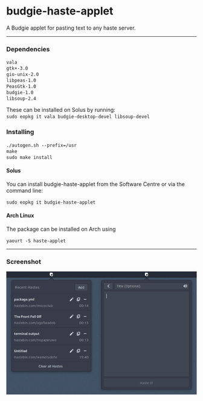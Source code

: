 # budgie-haste-applet
A Budgie applet for pasting text to any haste server.

---

### Dependencies
```
vala
gtk+-3.0
gio-unix-2.0
libpeas-1.0
PeasGtk-1.0
budgie-1.0
libsoup-2.4
```

These can be installed on Solus by running:  
`sudo eopkg it vala budgie-desktop-devel libsoup-devel`

### Installing
```
./autogen.sh --prefix=/usr
make
sudo make install
```
#### Solus
You can install budgie-haste-applet from the Software Centre or via the command line:
```
sudo eopkg it budgie-haste-applet
```

#### Arch Linux
The package can be installed on Arch using
```
yaourt -S haste-applet
```

---

### Screenshot
![Screenshot](screenshot.png)
